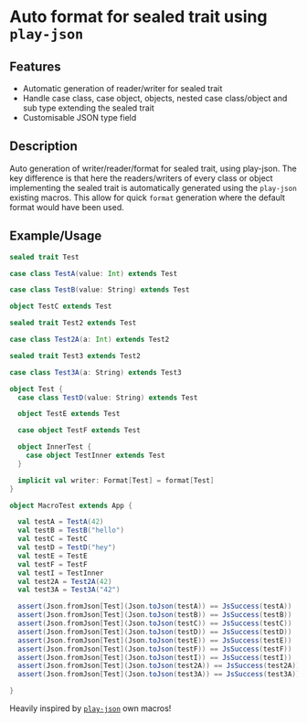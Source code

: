 # Auto format for sealed trait using `play-json`
## Features
- Automatic generation of reader/writer for sealed trait
- Handle case class, case object, objects, nested case class/object and sub type extending the sealed trait
- Customisable JSON type field

## Description
Auto generation of writer/reader/format for sealed trait, using play-json. The key difference 
is that here the readers/writers of every class or object implementing the sealed trait is automatically generated
using the `play-json` existing macros. This allow for quick `format` generation where the default format would have been used.

## Example/Usage
```scala
sealed trait Test

case class TestA(value: Int) extends Test

case class TestB(value: String) extends Test

object TestC extends Test

sealed trait Test2 extends Test

case class Test2A(a: Int) extends Test2

sealed trait Test3 extends Test2

case class Test3A(a: String) extends Test3

object Test {
  case class TestD(value: String) extends Test

  object TestE extends Test

  case object TestF extends Test

  object InnerTest {
    case object TestInner extends Test
  }

  implicit val writer: Format[Test] = format[Test]
}

object MacroTest extends App {

  val testA = TestA(42)
  val testB = TestB("hello")
  val testC = TestC
  val testD = TestD("hey")
  val testE = TestE
  val testF = TestF
  val testI = TestInner
  val test2A = Test2A(42)
  val test3A = Test3A("42")

  assert(Json.fromJson[Test](Json.toJson(testA)) == JsSuccess(testA))
  assert(Json.fromJson[Test](Json.toJson(testB)) == JsSuccess(testB))
  assert(Json.fromJson[Test](Json.toJson(testC)) == JsSuccess(testC))
  assert(Json.fromJson[Test](Json.toJson(testD)) == JsSuccess(testD))
  assert(Json.fromJson[Test](Json.toJson(testE)) == JsSuccess(testE))
  assert(Json.fromJson[Test](Json.toJson(testF)) == JsSuccess(testF))
  assert(Json.fromJson[Test](Json.toJson(testI)) == JsSuccess(testI))
  assert(Json.fromJson[Test](Json.toJson(test2A)) == JsSuccess(test2A))
  assert(Json.fromJson[Test](Json.toJson(test3A)) == JsSuccess(test3A))

}

```

Heavily inspired by [`play-json`](https://github.com/playframework/play-json) own macros!
